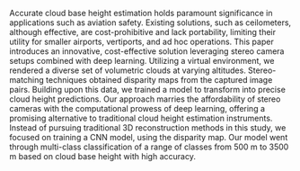 Accurate cloud base height estimation holds paramount significance in applications such as aviation safety. Existing solutions, such as ceilometers, although effective, are cost-prohibitive and lack portability, limiting their utility for smaller airports, vertiports, and ad hoc operations. This paper introduces an innovative, cost-effective solution leveraging stereo camera setups combined with deep learning. Utilizing a virtual environment, we rendered a diverse set of volumetric clouds at varying altitudes. Stereo-matching techniques obtained disparity maps from the captured image pairs. Building upon this data, we trained a model to transform into precise cloud height predictions. Our approach marries the affordability of stereo cameras with the computational prowess of deep learning, offering a promising alternative to traditional cloud height estimation instruments. Instead of pursuing traditional 3D reconstruction methods in this study, we focused on training a CNN model, using the disparity map. Our model went through multi-class classification of a range of classes from 500 m to 3500 m based on cloud base height with high accuracy.
